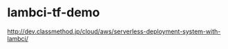 lambci-tf-demo
==============

http://dev.classmethod.jp/cloud/aws/serverless-deployment-system-with-lambci/
